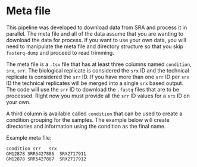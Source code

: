 # Meta file

This pipeline was developed to download data from SRA and process it in parallel. The meta file and all of the data assume that you are wanting to download the data for process. If you want to use your own data, you will need to manipulate the meta file and directory structure so that you skip `fasterq-dump` and proceed to read trimming.

The meta file is a `.tsv` file that has at least three columns named `condition`, `srx`, `srr`. The biological replicate is considered the `srx` ID and the technical replicate is considered the `srr` ID. If you have more than one `srr` ID per `srx` ID the technical replicates will be merged into a single `srx` based output. The code will use the `srr` ID to download the `.fastq` files that are to be processed. Right now you must provide all the `srr` ID values for a `srx` ID on your own.

A third column is available called `condition` that can be used to create a condition grouping for the samples. The example below will create directories and information using the condition as the final name.

Example meta file:

```tsv
condition srr	srx
GM12878 SRR5427886	SRX2717911
GM12878 SRR5427887	SRX2717912
```